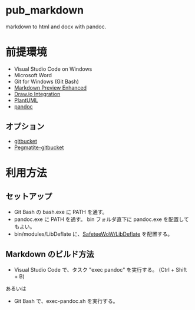 # pub_markdown

markdown to html and docx with pandoc.

# 前提環境

+ Visual Studio Code on Windows
+ Microsoft Word
+ Git for Windows (Git Bash)
+ [Markdown Preview Enhanced](https://marketplace.visualstudio.com/items?itemName=shd101wyy.markdown-preview-enhanced)
+ [Draw.io Integration](https://marketplace.visualstudio.com/items?itemName=hediet.vscode-drawio)
+ [PlantUML](https://marketplace.visualstudio.com/items?itemName=jebbs.plantuml)
+ [pandoc](https://github.com/jgm/pandoc)

## オプション

+ [gitbucket](https://github.com/gitbucket/gitbucket)
+ [Pegmatite-gitbucket](https://chromewebstore.google.com/detail/pegmatite-gitbucket/gkdjfofhecooaojkhbohidojebbpcene?pli=1)

# 利用方法

## セットアップ

+ Git Bash の bash.exe に PATH を通す。
+ pandoc.exe に PATH を通す。
  bin フォルダ直下に pandoc.exe を配置してもよい。
+ bin/modules/LibDeflate に、[SafeteeWoW/LibDeflate](https://github.com/SafeteeWoW/LibDeflate) を配置する。

## Markdown のビルド方法

+ Visual Studio Code で、タスク "exec pandoc" を実行する。
  (Ctrl + Shift + B)

あるいは

+ Git Bash で、exec-pandoc.sh を実行する。
